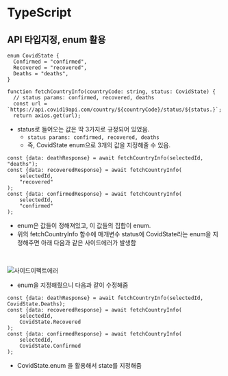 # TypeScript

## API 타입지정, enum 활용

```TS
enum CovidState {
  Confirmed = "confirmed",
  Recovered = "recovered",
  Deaths = "deaths",
}

function fetchCountryInfo(countryCode: string, status: CovidState) {
  // status params: confirmed, recovered, deaths
  const url = `https://api.covid19api.com/country/${countryCode}/status/${status.}`;
  return axios.get(url);
```

- status로 들어오는 값은 딱 3가지로 규정되어 있었음.
  - `status params: confirmed, recovered, deaths`
  - 즉, CovidState enum으로 3개의 값을 지정해줄 수 있음.

```TS
const {data: deathResponse} = await fetchCountryInfo(selectedId, "deaths");
const {data: recoveredResponse} = await fetchCountryInfo(
    selectedId,
    "recovered"
);
const {data: confirmedResponse} = await fetchCountryInfo(
    selectedId,
    "confirmed"
);
```

- enum은 값들이 정해져있고, 이 값들의 집합이 enum.
- 위의 fetchCountryInfo 함수에 매개변수 status에 CovidState라는 enum을 지정해주면 아래 다음과 같은 사이드에러가 발생함

<br>

![사이드이펙트에러](../screen//side-effect%20error.png)

- enum을 지정해줬으니 다음과 같이 수정해줌

```TS
const {data: deathResponse} = await fetchCountryInfo(selectedId, CovidState.Deaths);
const {data: recoveredResponse} = await fetchCountryInfo(
    selectedId,
    CovidState.Recovered
);
const {data: confirmedResponse} = await fetchCountryInfo(
    selectedId,
    CovidState.Confirmed
);
```

- CovidState.enum 을 활용해서 state를 지정해줌
